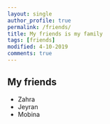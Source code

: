 ```yaml
---
layout: single
author_profile: true
permalink: /friends/
title: My friends is my family
tags: [friends]
modified: 4-10-2019
comments: true
---
```


## My friends
* Zahra
* Jeyran
* Mobina 



